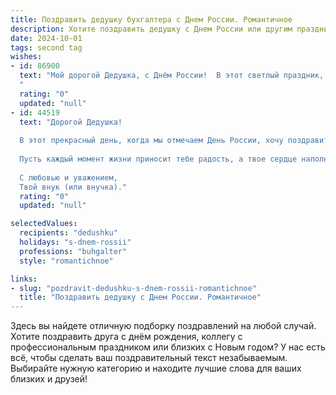 ```yaml
---
title: Поздравить дедушку бухгалтера с Днем России. Романтичное
description: Хотите поздравить дедушку с Днем России или другим праздником? Наш ИИ создаст незабываемое поздравление, а вы обязательно выделитесь среди других.  
date: 2024-10-01
tags: second tag
wishes:
- id: 86900
  text: "Мой дорогой Дедушка, с Днём России!  В этот светлый праздник, наполненный гордостью за нашу Родину, я хочу выразить тебе свою безграничную любовь и признательность. Твоя верность,  твой профессионализм бухгалтера,  твой тихий, но такой мощный вклад в жизнь нашей семьи — все это для меня является настоящим символом стабильности и надежности, как сама Россия.  Пусть это чувство гордости и любви к Родине  всегда согревает твоё сердце, а счастье и благополучие  окружают тебя, словно нежная летняя мелодия. С праздником!
  "
  rating: "0"
  updated: "null"
- id: 44519
  text: "Дорогой Дедушка!
  
  В этот прекрасный день, когда мы отмечаем День России, хочу поздравить тебя с этим значимым событием! Ты, как бухгалтер, всегда умело управлял финансами нашей семьи, но для меня ты — не просто цифры и отчёты, ты — воплощение мудрости и любви.
  
  Пусть каждый момент жизни приносит тебе радость, а твое сердце наполняется гордостью за нашу страну и за все твои достижения. Желаю здоровья, счастья и неиссякаемого вдохновения! Наша семья — это маленькая Россия, и ты в ней — главный оплот надежды и гармонии.
  
  С любовью и уважением,
  Твой внук (или внучка)."
  rating: "0"
  updated: "null"

selectedValues:
  recipients: "dedushku"
  holidays: "s-dnem-rossii"
  professions: "buhgalter"
  style: "romantichnoe"

links:
- slug: "pozdravit-dedushku-s-dnem-rossii-romantichnoe"
  title: "Поздравить дедушку с Днем России. Романтичное"
---
```


Здесь вы найдете отличную подборку поздравлений на любой случай.
Хотите поздравить друга с днём рождения, коллегу с профессиональным праздником или близких с Новым годом? У нас есть всё, чтобы сделать ваш поздравительный текст незабываемым. Выбирайте нужную категорию и находите лучшие слова для ваших близких и друзей!
